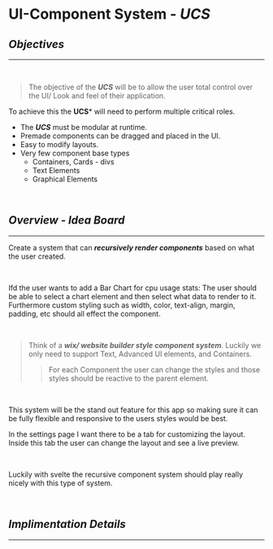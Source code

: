 # **UI-Component System** - ***UCS***

## ***Objectives***
----
<br>

> The objective of the ***UCS*** will be to allow the user total control over the UI/ Look and feel of their application.

To achieve this the **UCS*** will need to perform multiple critical roles.

* The ***UCS*** must be modular at runtime.
* Premade components can be dragged and placed in the UI.
* Easy to modify layouts.
* Very few component base types
    * Containers, Cards - divs
    * Text Elements
    * Graphical Elements

<br>

## ***Overview - Idea Board***
----

Create a system that can ***recursively render components*** based on what the user created.

<br>

Ifd the user wants to add a Bar Chart for cpu usage stats: The user should be able to select a chart element and then select what data to render to it. Furthermore custom styling such as width, color, text-align, margin, padding, etc should all effect the component.

<br>

> Think of a ***wix/ website builder style component system***. Luckily we only need to support Text, Advanced UI elements, and Containers. 
>>  For each Component the user can change the styles and those styles should be reactive to the parent element.

<br>

This system will be the stand out feature for this app so making sure it can be fully flexible and responsive to the users styles would be best.


In the settings page I want there to be a tab for customizing the layout. Inside this tab the user can change the layout and see a live preview.

<br>

Luckily with svelte the recursive component system should play really nicely with this type of system.

<br>

## ***Implimentation Details***
-----

